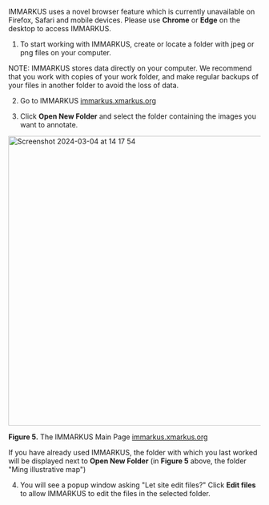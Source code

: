 IMMARKUS uses a novel browser feature which is currently unavailable on Firefox, Safari and mobile devices. Please use **Chrome** or **Edge** on the desktop to access IMMARKUS.

1. To start working with IMMARKUS, create or locate a folder with jpeg or png files on your computer. 

NOTE: IMMARKUS stores data directly on your computer. We recommend that you work with copies of your work folder, and make regular backups of your files in another folder to avoid the loss of data.

2. Go to IMMARKUS [immarkus.xmarkus.org](https://immarkus.xmarkus.org/)

3. Click **Open New Folder** and select the folder containing the images you want to annotate.  
 
<img width="578" alt="Screenshot 2024-03-04 at 14 17 54" src="https://github.com/rsimon/immarkus/assets/160752064/aa280af6-768d-40bf-accc-2f0739b7a3e8">


**Figure 5.** The IMMARKUS Main Page [immarkus.xmarkus.org](https://immarkus.xmarkus.org/)

 If you have already used IMMARKUS, the folder with which you last worked will be displayed next to **Open New Folder** (in **Figure 5** above, the folder "Ming illustrative map") 

4. You will see a popup window asking "Let site edit files?" Click **Edit files** to allow IMMARKUS to edit the files in the selected folder. 
